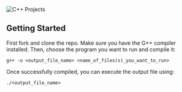 ![C++ Projects](https://github.com/anav5704/CS111-Projects/blob/main/Docs/CS111.png)

## Getting Started
First fork and clone the repo. Make sure you have the G++ compiler installed. Then, choose the program you want to run and compile it:
```
g++ -o <output_file_name> <name_of_files(s)_you_want_to_run>
```
Once successfully compiled, you can execute the output file using:
```
./<output_file_name> 
```
